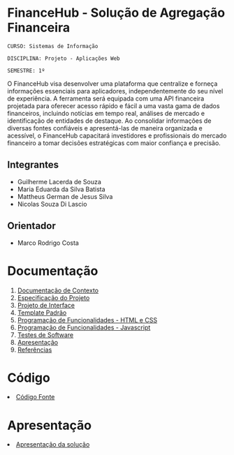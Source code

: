 # FinanceHub - Solução de Agregação Financeira

`CURSO: Sistemas de Informação`

`DISCIPLINA: Projeto - Aplicações Web`

`SEMESTRE: 1º`

O FinanceHub visa desenvolver uma plataforma que centralize e forneça informações essenciais para aplicadores, independentemente do seu nível de experiência. A ferramenta será equipada com uma API financeira projetada para oferecer acesso rápido e fácil a uma vasta gama de dados financeiros, incluindo notícias em tempo real, análises de mercado e identificação de entidades de destaque. Ao consolidar informações de diversas fontes confiáveis e apresentá-las de maneira organizada e acessível, o FinanceHub capacitará investidores e profissionais do mercado financeiro a tomar decisões estratégicas com maior confiança e precisão.

## Integrantes

* Guilherme Lacerda de Souza
* Maria Eduarda da Silva Batista
* Mattheus German de Jesus Silva
* Nicolas Souza Di Lascio


## Orientador

* Marco Rodrigo Costa

# Documentação

1. [Documentação de Contexto](docs/01.context.md)
2. [Especificação do Projeto](docs/especification.md) 
3. [Projeto de Interface](docs/interface.md)
4. [Template Padrão](docs/template.md) 
5. [Programação de Funcionalidades - HTML e CSS](docs/development.md) 
6. [Programação de Funcionalidades - Javascript](docs/development.md) 
7. [Testes de Software ](docs/tests.md) 
8. [Apresentação](presentation/README.md)
9. [Referências](docs/references.md)

# Código

<li><a href="src/README.md"> Código Fonte</a></li>

# Apresentação

<li><a href="docs/Apresentação do Projeto.md"> Apresentação da solução</a></li>
